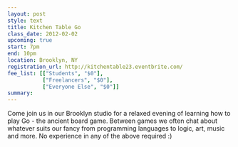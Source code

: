 ```yaml
---
layout: post
style: text
title: Kitchen Table Go
class_date: 2012-02-02
upcoming: true
start: 7pm
end: 10pm
location: Brooklyn, NY
registration_url: http://kitchentable23.eventbrite.com/
fee_list: [["Students", "$0"],
           ["Freelancers", "$0"],
           ["Everyone Else", "$0"]]
summary: 
---
```


Come join us in our Brooklyn studio for a relaxed evening of learning how to play Go - the ancient board game. Between games we often chat about whatever suits our fancy from programming languages to logic, art, music and more. No experience in any of the above required :)

